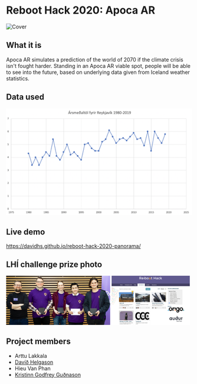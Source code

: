 # Reboot Hack 2020: Apoca AR
![Cover](cover.jpg)

## What it is
Apoca AR simulates a prediction of the world of 2070 if the climate crisis isn't fought harder. Standing in an Apoca AR viable spot, people will be able to see into the future, based on underlying data given from Iceland weather statistics.

## Data used
![data.txt](data.png)

## Live demo
https://davidhs.github.io/reboot-hack-2020-panorama/

## LHÍ challenge prize photo

<p float="left">
  <img src="/prizephoto.png" width="56%" />
  <img src="/prizephoto2.png" width="42%" /> 
</p>

## Project members
* Arttu Lakkala
* [Davíð Helgason](https://github.com/davidhs)
* Hieu Van Phan
* [Kristinn Godfrey Guðnason](https://github.com/KristinnGodfrey)
